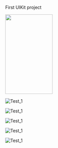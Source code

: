 First UIKit project

<img src="preview_images/test_1.png" width="150" height="250">

![Test_1](preview_images/test_2.png)

![Test_1](preview_images/test_3.png)

![Test_1](preview_images/test_error_1.png)

![Test_1](preview_images/test_error_2.png)

![Test_1](preview_images/test_error_3.png)
